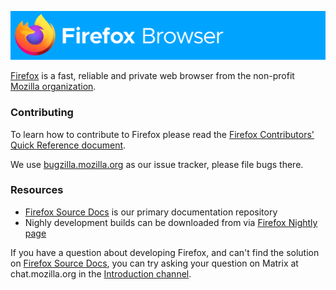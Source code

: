 ![Firefox Browser](./docs/readme/readme-banner.svg)

[Firefox](https://firefox.com/) is a fast, reliable and private web browser from the non-profit [Mozilla organization](https://mozilla.org/).

### Contributing

To learn how to contribute to Firefox please read the [Firefox Contributors' Quick Reference document](https://firefox-source-docs.mozilla.org/contributing/contribution_quickref.html).

We use [bugzilla.mozilla.org](https://bugzilla.mozilla.org/) as our issue tracker, please file bugs there.

### Resources

* [Firefox Source Docs](https://firefox-source-docs.mozilla.org/) is our primary documentation repository
* Nighly development builds can be downloaded from via [Firefox Nightly page](https://www.mozilla.org/firefox/channel/desktop/#nightly)

If you have a question about developing Firefox, and can't find the solution
on [Firefox Source Docs](https://firefox-source-docs.mozilla.org/), you can try asking your question on Matrix at
chat.mozilla.org in the [Introduction channel](https://chat.mozilla.org/#/room/#introduction:mozilla.org).